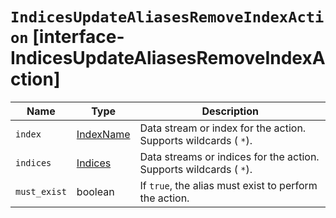 # `IndicesUpdateAliasesRemoveIndexAction` [interface-IndicesUpdateAliasesRemoveIndexAction]

| Name | Type | Description |
| - | - | - |
| `index` | [IndexName](./IndexName.md) | Data stream or index for the action. Supports wildcards ( `*`). |
| `indices` | [Indices](./Indices.md) | Data streams or indices for the action. Supports wildcards ( `*`). |
| `must_exist` | boolean | If `true`, the alias must exist to perform the action. |
